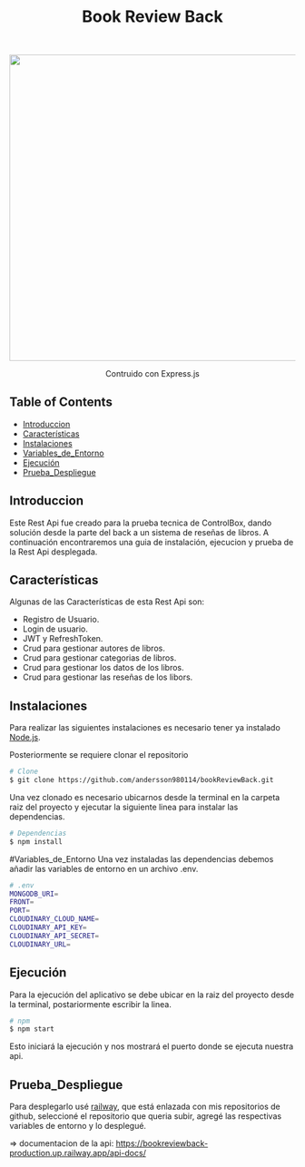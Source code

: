 <h1 align="center"> Book Review Back </h1> <br>

<p align="center">
  <a href="#"> 
    <img  src="https://github.com/andersson980114/bookReviewBack/assets/70853111/d7310afd-581a-491c-9942-8d14f1ac41ff" width="540">
  </a>
</p>
 

<p align="center">
  Contruido con Express.js
</p>
 
<!-- START doctoc generated TOC please keep comment here to allow auto update -->
<!-- DON'T EDIT THIS SECTION, INSTEAD RE-RUN doctoc TO UPDATE -->
## Table of Contents

- [Introduccion](#Introduccion)
- [Características](#Características)
- [Instalaciones](#Instalaciones)
- [Variables_de_Entorno](#Variables_de_Entorno)
- [Ejecución](#Ejecución) 
- [Prueba_Despliegue](#Prueba_Despliegue)

<!-- END doctoc generated TOC please keep comment here to allow auto update -->

## Introduccion

Este Rest Api fue creado para la prueba tecnica de ControlBox, dando solución desde la parte del back a un sistema de reseñas de libros. A continuación encontraremos una guia de instalación, ejecucion y prueba de la Rest Api desplegada.
 

## Características

Algunas de las Características de esta Rest Api son:

* Registro de Usuario.
* Login de usuario.
* JWT y RefreshToken.
* Crud para gestionar autores de libros.
* Crud para gestionar categorias de libros.
* Crud para gestionar los datos de los libros.
* Crud para gestionar las reseñas de los libors.

## Instalaciones

Para realizar las siguientes instalaciones es necesario tener ya instalado [Node.js](https://nodejs.org/es/download/).

Posteriormente se requiere clonar el repositorio

```bash
# Clone
$ git clone https://github.com/andersson980114/bookReviewBack.git
```

Una vez clonado es necesario ubicarnos desde la terminal en la carpeta raiz del proyecto y ejecutar la siguiente linea para instalar las dependencias.
```bash
# Dependencias
$ npm install
```

#Variables_de_Entorno
Una vez instaladas las dependencias debemos añadir las variables de entorno en un archivo .env.


```bash
# .env 
MONGODB_URI=
FRONT=
PORT=
CLOUDINARY_CLOUD_NAME=
CLOUDINARY_API_KEY=
CLOUDINARY_API_SECRET=
CLOUDINARY_URL=
```

## Ejecución
Para la ejecución del aplicativo se debe ubicar en la raiz del proyecto desde la terminal, postariormente escribir la linea.
```bash
# npm 
$ npm start
```

Esto iniciará la ejecución y nos mostrará el puerto donde se ejecuta nuestra api.


## Prueba_Despliegue
Para desplegarlo usé [railway](https://railway.app/), que está enlazada con mis  repositorios de github, seleccioné el repositorio que queria subir, agregé las respectivas variables de entorno y lo desplegué.

=> documentacion de la api: https://bookreviewback-production.up.railway.app/api-docs/
  
